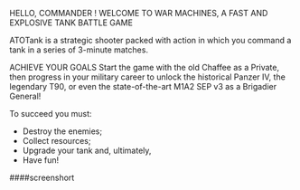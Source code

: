 HELLO, COMMANDER !
WELCOME TO WAR MACHINES, A FAST AND EXPLOSIVE TANK BATTLE GAME

ATOTank is a strategic shooter packed with action in which you command a tank in a series of 3-minute matches.


ACHIEVE YOUR GOALS
Start the game with the old Chaffee as a Private, then progress in your military career to unlock the historical Panzer IV, the legendary T90, or even the state-of-the-art M1A2 SEP v3 as a Brigadier General!

To succeed you must:
- Destroy the enemies;
- Collect resources;
- Upgrade your tank and, ultimately,
- Have fun!

####screenshort

